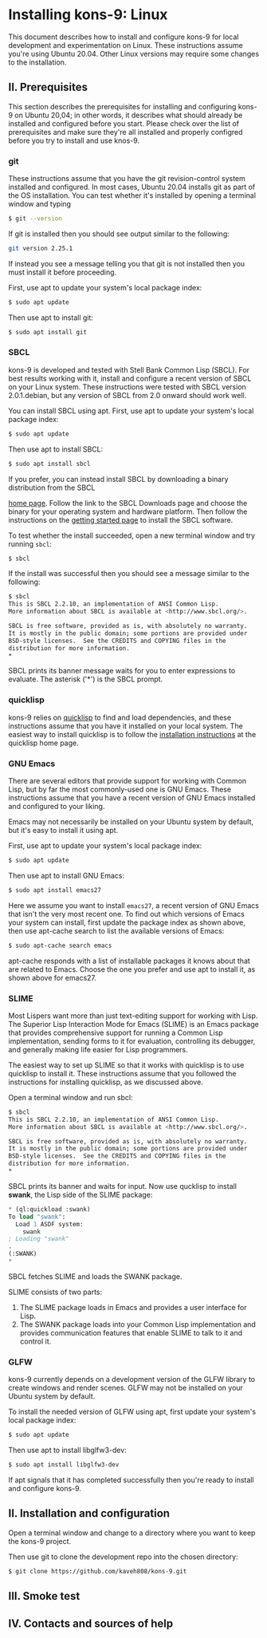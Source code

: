 # Installing kons-9: Linux

This document describes how to install and configure kons-9 for local development and experimentation on Linux. These instructions assume you're using Ubuntu 20.04. Other Linux versions may require some changes to the installation.

## II. Prerequisites

This section describes the prerequisites for installing and configuring kons-9 on Ubuntu 20,04; in other words, it describes what should already be installed and configured before you start. Please check over the list of prerequisites and make sure they're all installed and properly configred before you try to install and use knos-9.

### git

These instructions assume that you have the git revision-control system installed and configured. In most cases, Ubuntu 20.04 installs git as part of the OS installation. You can test whether it's installed by opening a terminal window and typing

``` bash
$ git --version
```

If git is installed then you should see output similar to the following:

``` bash
git version 2.25.1
```

If instead you see a message telling you that git is not installed then you must install it before proceeding.

First, use apt to update your system's local package index:

``` bash
$ sudo apt update
```

Then use apt to install git:

``` bash
$ sudo apt install git
```

### SBCL

kons-9 is developed and tested with Stell Bank Common Lisp (SBCL). For best results working with it, install and configure a recent version of SBCL on your Linux system. These instructions were tested with SBCL version 2.0.1.debian, but any version of SBCL from 2.0 onward should work well.

You can install SBCL using apt. First, use apt to update your system's local package index:

``` bash
$ sudo apt update
```

Then use apt to install SBCL:

``` bash
$ sudo apt install sbcl
```

If you prefer, you can instead install SBCL by downloading a binary distribution from the SBCL 

[home page](https://www.sbcl.org/platform-table.html). Follow the link to the SBCL Downloads page and choose the binary for your operating system and hardware platform. Then follow the instructions on the [getting started page](https://www.sbcl.org/getting.html) to install the SBCL software.

To test whether the install succeeded, open a new terminal window and try running `sbcl`:

``` bash
$ sbcl
```

If the install was successful then you should see a message similar to the following:



``` bash
$ sbcl
This is SBCL 2.2.10, an implementation of ANSI Common Lisp.
More information about SBCL is available at <http://www.sbcl.org/>.

SBCL is free software, provided as is, with absolutely no warranty.
It is mostly in the public domain; some portions are provided under
BSD-style licenses.  See the CREDITS and COPYING files in the
distribution for more information.
* 

```

SBCL prints its banner message waits for you to enter expressions to evaluate. The asterisk ('*') is the SBCL prompt.

### quicklisp

kons-9 relies on [quicklisp](https://www.quicklisp.org/beta/) to find and load dependencies, and these instructions assume that you have it installed on your local system. The easiest way to install quicklisp is to follow the [installation instructions](https://www.quicklisp.org/beta/#installation) at the quicklisp home page.

### GNU Emacs

There are several editors that provide support for working with Common Lisp, but by far the most commonly-used one is GNU Emacs. These instructions assume that you have a recent version of GNU Emacs installed and configured to your liking.

Emacs may not necessarily be installed on your Ubuntu system by default, but it's easy to install it using apt.

First, use apt to update your system's local package index:

``` bash
$ sudo apt update
```

Then use apt to install GNU Emacs:

``` bash
$ sudo apt install emacs27
```

Here we assume you want to install `emacs27`, a recent version of GNU Emacs that isn't the very most recent one. To find out which versions of Emacs your system can install, first update the package index as shown above, then use apt-cache search to list the available versions of Emacs:

``` bash
$ sudo apt-cache search emacs
```

apt-cache responds with a list of installable packages it knows about that are related to Emacs. Choose the one you prefer and use apt to install it, as shown above for emacs27.

### SLIME

Most Lispers want more than just text-editing support for working with Lisp. The Superior Lisp Interaction Mode for Emacs (SLIME) is an Emacs package that provides comprehensive support for running a Common Lisp implementation, sending forms to it for evaluation, controlling its debugger, and generally making life easier for Lisp programmers.

The easiest way to set up SLIME so that it works with quicklisp is to use quicklisp to install it. These instructions assume that you followed the instructions for installing quicklisp, as we discussed above.

Open a terminal window and run sbcl:



``` bash
$ sbcl
This is SBCL 2.2.10, an implementation of ANSI Common Lisp.
More information about SBCL is available at <http://www.sbcl.org/>.

SBCL is free software, provided as is, with absolutely no warranty.
It is mostly in the public domain; some portions are provided under
BSD-style licenses.  See the CREDITS and COPYING files in the
distribution for more information.
* 

```

SBCL prints its banner and waits for input. Now use qucklisp to install **swank**, the Lisp side of the SLIME package:



``` lisp
* (ql:quickload :swank)
To load "swank":
  Load 1 ASDF system:
    swank
; Loading "swank"
.
(:SWANK)
*

```

SBCL fetches SLIME and loads the SWANK package.

SLIME consists of two parts:

1. The SLIME package loads in Emacs and provides a user interface for Lisp.
2. The SWANK package loads into your Common Lisp implementation and provides communication features that enable SLIME to talk to it and control it.



### GLFW

kons-9 currently depends on a development version of the GLFW library to create windows and render scenes. GLFW may not be installed on your Ubuntu system by default.

To install the needed version of GLFW using apt, first update your system's local package index:

``` bash
$ sudo apt update
```

Then use apt to install libglfw3-dev:

``` bash
$ sudo apt install libglfw3-dev
```

If apt signals that it has completed successfully then you're ready to install and configure kons-9.

## II. Installation and configuration

Open a terminal window and change to a directory where you want to keep the kons-9 project.

Then use git to clone the development repo into the chosen directory:

``` bash
$ git clone https://github.com/kaveh808/kons-9.git
```



## III. Smoke test

## IV. Contacts and sources of help

